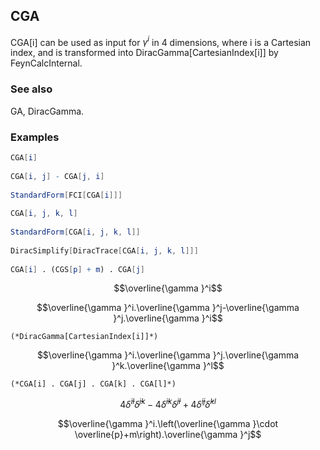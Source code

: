 ##  CGA 

CGA[i] can be used as input for $\gamma ^i$ in 4 dimensions, where i is a Cartesian index, and is transformed into DiracGamma[CartesianIndex[i]] by FeynCalcInternal.

###  See also 

GA, DiracGamma.

###  Examples 

```mathematica
CGA[i] 
 
CGA[i, j] - CGA[j, i] 
 
StandardForm[FCI[CGA[i]]] 
 
CGA[i, j, k, l] 
 
StandardForm[CGA[i, j, k, l]] 
 
DiracSimplify[DiracTrace[CGA[i, j, k, l]]] 
 
CGA[i] . (CGS[p] + m) . CGA[j]
```

$$\overline{\gamma }^i$$

$$\overline{\gamma }^i.\overline{\gamma }^j-\overline{\gamma }^j.\overline{\gamma }^i$$

```
(*DiracGamma[CartesianIndex[i]]*)
```

$$\overline{\gamma }^i.\overline{\gamma }^j.\overline{\gamma }^k.\overline{\gamma }^l$$

```
(*CGA[i] . CGA[j] . CGA[k] . CGA[l]*)
```

$$4 \bar{\delta }^{il} \bar{\delta }^{jk}-4 \bar{\delta }^{ik} \bar{\delta }^{jl}+4 \bar{\delta }^{ij} \bar{\delta }^{kl}$$

$$\overline{\gamma }^i.\left(\overline{\gamma }\cdot \overline{p}+m\right).\overline{\gamma }^j$$